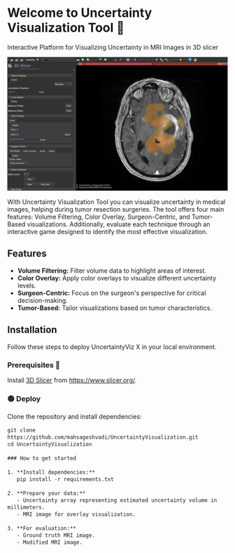# Welcome to Uncertainty Visualization Tool 👋

Interactive Platform for Visualizing Uncertainty in MRI Images in 3D slicer

![](UncertaintyVis.png)

With Uncertainty Visualization Tool  you can visualize uncertainty in medical images, helping during tumor resection surgeries. The tool offers four main features: Volume Filtering, Color Overlay, Surgeon-Centric, and Tumor-Based visualizations. Additionally, evaluate each technique through an interactive game designed to identify the most effective visualization.

## Features

- **Volume Filtering:** Filter volume data to highlight areas of interest.
- **Color Overlay:** Apply color overlays to visualize different uncertainty levels.
- **Surgeon-Centric:** Focus on the surgeon's perspective for critical decision-making.
- **Tumor-Based:** Tailor visualizations based on tumor characteristics.

## Installation
Follow these steps to deploy UncertaintyViz X in your local environment.

### Prerequisites 🧰

Install [3D Slicer](https://www.slicer.org/) from https://www.slicer.org/.

### 🟢 Deploy
Clone the repository and install dependencies:
```shell
git clone https://github.com/mahsageshvadi/UncertaintyVisualization.git
cd UncertaintyVisualization

### How to get started

1. **Install dependencies:**
   pip install -r requirements.txt

2. **Prepare your data:**
   - Uncertainty array representing estimated uncertainty volume in millimeters.
   - MRI image for overlay visualization.

3. **For evaluation:**
   - Ground truth MRI image.
   - Modified MRI image.



